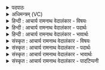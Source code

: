 <details><summary>पदपाठः</summary>

त꣡रो꣢꣯भिः। वः꣣। विद꣡द्व꣢सुम्। वि꣣द꣢त्। व꣣सुम्। इ꣡न्द्र꣢꣯म्। स꣡बा꣢꣯धः। स꣣। बा꣡धः꣢꣯। ऊ꣡त꣡ये꣢। बृ꣡ह꣢त्। गा꣡य꣢꣯न्तः। सु꣣त꣡सो꣢मे। सु꣡त꣢। सो꣣मे। अध्वरे꣢। हु꣣वे꣢। भ꣡र꣢꣯म्। न। का꣣रि꣡ण꣢म्। ६८७।
</details>

<details><summary>अधिमन्त्रम् (VC)</summary>

- इन्द्रः
- कलिः प्रागाथः
- प्रगाथः(विषमा बृहती समा सतोबृहती)
- मध्यमः
</details>

<details><summary>हिन्दी : आचार्य रामनाथ वेदालंकार - विषयः</summary>

प्रथम ऋचा की पूर्वार्चिक में क्रमाङ्क २३७ पर परमेश्वरपक्ष में व्याख्या की गयी थी। यहाँ ब्रह्मविद्या के उपदेष्टा आचार्य को बुला रहे हैं ॥१॥
</details>

<details><summary>हिन्दी : आचार्य रामनाथ वेदालंकार - पदार्थः</summary>

पदार्थान्वयभाषाः -  हे मनुष्यो ! (सबाधः) अविद्यारूप बाधा से पीड़ित होने पर (वः) आप लोग (ऊतये) रक्षा के लिए (तरोभिः) वेगों के साथ (विदद्वसुम्) ब्रह्मविद्यारूप धन को प्राप्त करानेवाले (इन्द्रम्) आचार्य का (बृहत्) बहुत अधिक (गायन्तः) महिमा-गान करो। मैं भी (सुतसोमे) जिसमें विद्यारस का निष्पादन होता है, उस (अध्वरे) विद्या-यज्ञ में (भरं न) कुटुम्बभार को वहन करनेवाले गृहस्वामी के समान (कारिणम्) कर्मयोगी आचार्य को (हुवे) ब्रह्मविद्या ग्रहण करने के लिए पुकारता हूँ ॥१॥ इस मन्त्र में उपमालङ्कार है ॥१॥
</details>

<details><summary>हिन्दी : आचार्य रामनाथ वेदालंकार - भावार्थः</summary>

भावार्थभाषाः -  मनुष्यों को चाहिए कि ब्रह्म का साक्षात्कार पाने के लिए ऐसे सुयोग्य गुरु का आश्रय लें,जिसने स्वयं भी ब्रह्म का साक्षात्कार किया हो ॥१॥
</details>

<details><summary>संस्कृत : आचार्य रामनाथ वेदालंकार - विषयः</summary>

तत्र प्रथमा ऋक् पूर्वार्चिके २३७ क्रमाङ्के परमेश्वरपक्षे व्याख्याता। अत्र ब्रह्मविद्योपदेष्टारमाचार्यमाह्वयति।
</details>

<details><summary>संस्कृत : आचार्य रामनाथ वेदालंकार - पदार्थः</summary>

पदार्थान्वयभाषाः -  हे जनाः (सबाधः) अविद्याबाधया पीडिताः सन्तः (वः) यूयम् (ऊतये) रक्षायै (तरोभिः) वेगैः (विदद्वसुम्) ब्रह्मविद्याधनस्य लम्भकम् (इन्द्रम्) आचार्यम् (बृहत्) बहु (गायन्तः) प्रशंसन्तः, भवत इति शेषः। अहमपि (सुतसोमे) सुतः निष्पादितः सोमः विद्यारसो यस्मिन् तादृशे (अध्वरे) यज्ञे (भरं न) कुटुम्बभरणक्षमं गृहपतिमिव (कारिणम्) कर्मयोगिनम् आचार्यम् (हुवे) ब्रह्मविद्याग्रहणाय आह्वयामि ॥१॥ अत्रोपमालङ्कारः ॥१॥
</details>

<details><summary>संस्कृत : आचार्य रामनाथ वेदालंकार - भावार्थः</summary>

भावार्थभाषाः -  ब्रह्मसाक्षात्काराय जनैः स्वयमपि कृतब्रह्मसाक्षात्कारः सुयोग्यः कश्चिद् गुरुराश्रयणीयः ॥१॥
</details>

<details><summary>संस्कृत : आचार्य रामनाथ वेदालंकार - पादटिप्पनी</summary>

टिप्पणी:   १. ऋ० ८।६६।१,साम० २३७।
</details>